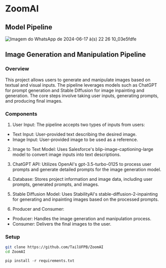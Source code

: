 <h1>ZoomAI</h1>


<h2>Model Pipeline</h2>

![Imagem do WhatsApp de 2024-06-17 à(s) 22 26 10_03e5fdfe](https://github.com/TailUFPB/ZoomAI/assets/100447684/00cece69-ba1a-46ec-86ee-51dfb9eb84cf)

## Image Generation and Manipulation Pipeline

### Overview

This project allows users to generate and manipulate images based on textual and visual inputs. The pipeline leverages models such as ChatGPT for prompt generation and Stable Diffusion for image inpainting and generation. The core steps involve taking user inputs, generating prompts, and producing final images.

### Components
1. User Input: The pipeline accepts two types of inputs from users:
* Text Input: User-provided text describing the desired image.
* Image Input: User-provided image to be used as a reference.

2. Image to Text Model: Uses Salesforce's blip-image-captioning-large model to convert image inputs into text descriptions.

3. ChatGPT API: Utilizes OpenAI's gpt-3.5-turbo-0125 to process user prompts and generate detailed prompts for the image generation model.

4. Database: Stores project information and image data, including user prompts, generated prompts, and images.

5. Stable Diffusion Model: Uses StabilityAI's stable-diffusion-2-inpainting for generating and inpainting images based on the processed prompts.

6. Producer and Consumer:
* Producer: Handles the image generation and manipulation process.
* Consumer: Delivers the final images to the user.

### Setup

```sh
git clone https://github.com/TailUFPB/ZoomAI
cd ZoomAI
```

```py
pip install -r requirements.txt
```

